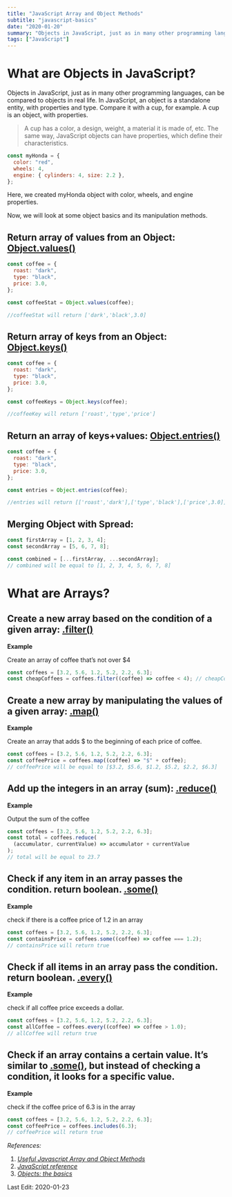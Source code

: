 ```yaml
---
title: "JavaScript Array and Object Methods"
subtitle: "javascript-basics"
date: "2020-01-20"
summary: "Objects in JavaScript, just as in many other programming languages, can be compared to objects in real life. In JavaScript, an object is a standalone entity, with properties and type. Compare it with a cup, for example. A cup is an object, with properties."
tags: ["JavaScript"]
---
```

# What are Objects in JavaScript?
Objects in JavaScript, just as in many other programming languages, can be compared to objects in real life. In JavaScript, an object is a standalone entity, with properties and type. Compare it with a cup, for example. A cup is an object, with properties.

> A cup has a color, a design, weight, a material it is made of, etc. The same way, JavaScript objects can have properties, which define their characteristics.

```js
const myHonda = {
  color: "red",
  wheels: 4,
  engine: { cylinders: 4, size: 2.2 },
};
```

Here, we created myHonda object with color, wheels, and engine properties.

Now, we will look at some object basics and its manipulation methods.

## Return array of values from an Object: [Object.values()](https://developer.mozilla.org/en-US/docs/Web/JavaScript/Reference/Global_Objects/Object/values)

```js
const coffee = {
  roast: "dark",
  type: "black",
  price: 3.0,
};

const coffeeStat = Object.values(coffee);

//coffeeStat will return ['dark','black',3.0]
```

## Return array of keys from an Object: [Object.keys()](https://developer.mozilla.org/en-US/docs/Web/JavaScript/Reference/Global_Objects/Object/keys)
```js
const coffee = {
  roast: "dark",
  type: "black",
  price: 3.0,
};

const coffeeKeys = Object.keys(coffee);

//coffeeKey will return ['roast','type','price']
```

## Return an array of keys+values: [Object.entries()](https://developer.mozilla.org/en-US/docs/Web/JavaScript/Reference/Global_Objects/Object/entries)

```js
const coffee = {
  roast: "dark",
  type: "black",
  price: 3.0,
};

const entries = Object.entries(coffee);

//entries will return [['roast','dark'],['type','black'],['price',3.0]]
```

## Merging Object with Spread:

```js
const firstArray = [1, 2, 3, 4];
const secondArray = [5, 6, 7, 8];

const combined = [...firstArray, ...secondArray];
// combined will be equal to [1, 2, 3, 4, 5, 6, 7, 8]
```

# What are Arrays?

## Create a new array based on the condition of a given array: [.filter()](https://developer.mozilla.org/en-US/docs/Web/JavaScript/Reference/Global_Objects/Array/filter)

**Example**

Create an array of coffee that’s not over $4

```js
const coffees = [3.2, 5.6, 1.2, 5.2, 2.2, 6.3];
const cheapCoffees = coffees.filter((coffee) => coffee < 4); // cheapCoffees will be equal to [3.2, 1.2, 2.2]
```

## Create a new array by manipulating the values of a given array: [.map()](https://developer.mozilla.org/en-US/docs/Web/JavaScript/Reference/Global_Objects/Array/map)

**Example**

Create an array that adds $ to the beginning of each price of coffee.

```js
const coffees = [3.2, 5.6, 1.2, 5.2, 2.2, 6.3];
const coffeePrice = coffees.map((coffee) => "$" + coffee);
// coffeePrice will be equal to [$3.2, $5.6, $1.2, $5.2, $2.2, $6.3]
```

## Add up the integers in an array (sum): [.reduce()](https://developer.mozilla.org/en-US/docs/Web/JavaScript/Reference/Global_Objects/Array/Reduce)

**Example**

Output the sum of the coffee

```js
const coffees = [3.2, 5.6, 1.2, 5.2, 2.2, 6.3];
const total = coffees.reduce(
  (accumulator, currentValue) => accumulator + currentValue
);
// total will be equal to 23.7
```

## Check if any item in an array passes the condition. return boolean. [.some()](https://developer.mozilla.org/en-US/docs/Web/JavaScript/Reference/Global_Objects/Array/some)

**Example**

check if there is a coffee price of 1.2 in an array

```js
const coffees = [3.2, 5.6, 1.2, 5.2, 2.2, 6.3];
const containsPrice = coffees.some((coffee) => coffee === 1.2);
// containsPrice will return true
```

## Check if all items in an array pass the condition. return boolean. [.every()](https://developer.mozilla.org/en-US/docs/Web/JavaScript/Reference/Global_Objects/Array/every)

**Example**

check if all coffee price exceeds a dollar.

```js
const coffees = [3.2, 5.6, 1.2, 5.2, 2.2, 6.3];
const allCoffee = coffees.every((coffee) => coffee > 1.0);
// allCoffee will return true
```

## Check if an array contains a certain value. It’s similar to [.some()](https://developer.mozilla.org/en-US/docs/Web/JavaScript/Reference/Global_Objects/Array/some), but instead of checking a condition, it looks for a specific value.

**Example**

check if the coffee price of 6.3 is in the array

```js
const coffees = [3.2, 5.6, 1.2, 5.2, 2.2, 6.3];
const coffeePrice = coffees.includes(6.3);
// coffeePrice will return true
```

_References:_

1.  [_Useful Javascript Array and Object Methods_](https://codeburst.io/useful-javascript-array-and-object-methods-6c7971d93230)
2.  [_JavaScript reference_](https://developer.mozilla.org/en-US/docs/Web/JavaScript/Reference/Global_Objects)
3.  [_Objects: the basics_](https://javascript.info/object-basics)

Last Edit: 2020-01-23